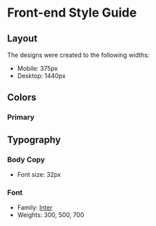 # Front-end Style Guide

## Layout

The designs were created to the following widths:

- Mobile: 375px
- Desktop: 1440px

## Colors

### Primary


## Typography

### Body Copy

- Font size: 32px

### Font

- Family: [Inter](https://fonts.google.com/specimen/Inter)
- Weights: 300, 500, 700
